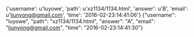 {'username': u'luyowe', 'path': u'xz1134/1134.html', 'answer': u'B', 'email': u'liunyong@gmail.com', 'time': '2016-02-23:14:41:06'}
{"username": "luyowe", "path": "xz1134/1134.html", "answer": "A", "email": "liunyong@gmail.com", "time": "2016-02-23:14:41:30"}
